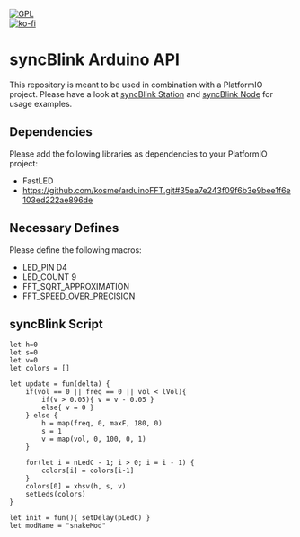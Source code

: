 [![GPL](https://img.shields.io/github/license/syncBlink/api_arduino)](https://github.com/syncBlink/api_arduino/blob/master/LICENSE)   
[![ko-fi](https://www.ko-fi.com/img/githubbutton_sm.svg)](https://ko-fi.com/A0A01MQZP)

# syncBlink Arduino API

This repository is meant to be used in combination with a PlatformIO project.
Please have a look at [syncBlink Station](https://github.com/syncBlink/station) and [syncBlink Node](https://github.com/syncBlink/node) for usage examples.

## Dependencies

Please add the following libraries as dependencies to your PlatformIO project:

- FastLED
- https://github.com/kosme/arduinoFFT.git#35ea7e243f09f6b3e9bee1f6e103ed222ae896de

## Necessary Defines

Please define the following macros:

- LED_PIN       D4
- LED_COUNT      9
- FFT_SQRT_APPROXIMATION
- FFT_SPEED_OVER_PRECISION

## syncBlink Script

```
let h=0
let s=0
let v=0
let colors = []

let update = fun(delta) {
	if(vol == 0 || freq == 0 || vol < lVol){
        if(v > 0.05){ v = v - 0.05 }
        else{ v = 0 }
    } else {
        h = map(freq, 0, maxF, 180, 0)
        s = 1
        v = map(vol, 0, 100, 0, 1)
    }
    
    for(let i = nLedC - 1; i > 0; i = i - 1) {
        colors[i] = colors[i-1]
    }
    colors[0] = xhsv(h, s, v)
    setLeds(colors)
}

let init = fun(){ setDelay(pLedC) }
let modName = "snakeMod"
```